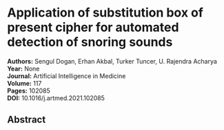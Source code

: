 # Application of substitution box of present cipher for automated detection of snoring sounds

**Authors:** Sengul Dogan, Erhan Akbal, Turker Tuncer, U. Rajendra Acharya  
**Year:** None  
**Journal:** Artificial Intelligence in Medicine  
**Volume:** 117  
**Pages:** 102085  
**DOI:** 10.1016/j.artmed.2021.102085  

## Abstract


